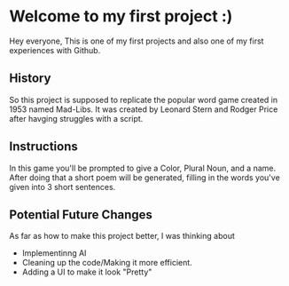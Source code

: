 # Welcome to my first project :)
Hey everyone, This is one of my first projects and also one of my first experiences with Github. 

## History
So this project is supposed to replicate the popular word game created in 1953 named Mad-Libs.
It was created by Leonard Stern and Rodger Price after havging struggles with a script.

## Instructions
In this game you'll be prompted to give a Color, Plural Noun, and a name.
After doing that a short poem will be generated, filling in the words you've given into 3 short sentences. 

## Potential Future Changes
As far as how to make this project better, I was thinking about 
* Implementinng AI
* Cleaning up the code/Making it more efficient.
* Adding a UI to make it look "Pretty"
